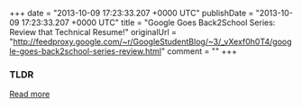 +++
date = "2013-10-09 17:23:33.207 +0000 UTC"
publishDate = "2013-10-09 17:23:33.207 +0000 UTC"
title = "Google Goes Back2School Series: Review that Technical Resume!"
originalUrl = "http://feedproxy.google.com/~r/GoogleStudentBlog/~3/_vXexf0h0T4/google-goes-back2school-series-review.html"
comment = ""
+++

### TLDR



[Read more](http://feedproxy.google.com/~r/GoogleStudentBlog/~3/_vXexf0h0T4/google-goes-back2school-series-review.html)
